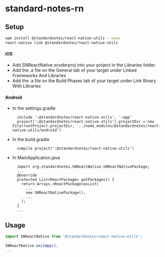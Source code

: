 # standard-notes-rn

## Setup

```bash
npm install @standardnotes/react-native-utils --save
react-native link @standardnotes/react-native-utils
```

#### iOS
* Add SNReactNative.xcoderproj into your project in the Libraries folder.
* Add the .a file on the General tab of your target under Linked Frameworks And Libraries
* Add the .a file on the Build Phases tab of your target under Link Binary With Libraries

#### Android
* In the settings.gradle
  ```
    include ':@standardnotes/react-native-utils', ':app'
    project(':@standardnotes/react-native-utils').projectDir = new File(rootProject.projectDir, '../node_modules/@standardnotes/react-native-utils/android')
  ```
* In the build.gradle
  ```
    compile project(':@standardnotes/react-native-utils')
  ```
* In MainApplication.java
  ```
    import org.standardnotes.SNReactNative.SNReactNativePackage;
    ...
    @Override
    protected List<ReactPackage> getPackages() {
      return Arrays.<ReactPackage>asList(
        ...
        new SNReactNativePackage(),
        ...
      );
    }
    ...
  ```
## Usage

```javascript
import SNReactNative from '@standardnotes/react-native-utils';
...
SNReactNative.exitApp();
...
```
